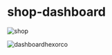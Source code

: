 # shop-dashboard


![shop](https://github.com/HexorCo/shop-dashboard/assets/97565183/5fba6e4c-fe06-4633-8ee3-e7e132752243)

![dashboardhexorco](https://github.com/HexorCo/shop-dashboard/assets/97565183/668766f3-6dc3-446d-9320-2f2d2b9ae212)
